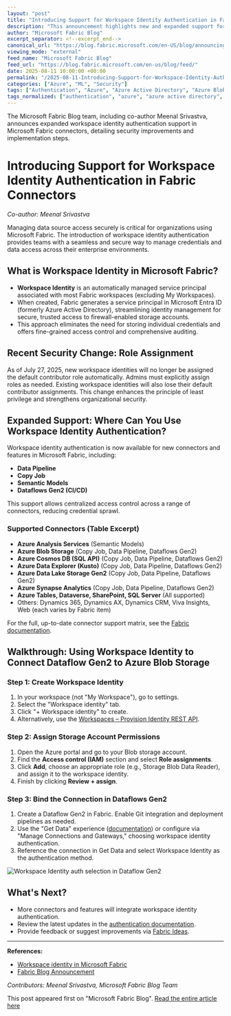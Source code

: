 ```yaml
---
layout: "post"
title: "Introducing Support for Workspace Identity Authentication in Fabric Connectors"
description: "This announcement highlights new and expanded support for workspace identity authentication within Microsoft Fabric connectors, enabling modern, secure, and centralized credential management for data pipelines, semantic models, and Dataflows Gen2. It explains the underlying use of Microsoft Entra ID, details which connectors are supported, and provides step-by-step instructions on configuring access for Azure Blob Storage. The update improves security by removing default contributor roles and supports enterprise-grade data access controls."
author: "Microsoft Fabric Blog"
excerpt_separator: <!--excerpt_end-->
canonical_url: "https://blog.fabric.microsoft.com/en-US/blog/announcing-support-for-workspace-identity-authentication-in-new-fabric-connectors-and-for-dataflow-gen2/"
viewing_mode: "external"
feed_name: "Microsoft Fabric Blog"
feed_url: "https://blog.fabric.microsoft.com/en-us/blog/feed/"
date: 2025-08-11 10:00:00 +00:00
permalink: "/2025-08-11-Introducing-Support-for-Workspace-Identity-Authentication-in-Fabric-Connectors.html"
categories: ["Azure", "ML", "Security"]
tags: ["Authentication", "Azure", "Azure Active Directory", "Azure Blob Storage", "Azure Data Lake Storage", "Azure Synapse Analytics", "Credential Management", "Data Governance", "Data Pipeline", "Data Security", "Dataflows Gen2", "Fabric Connectors", "Identity Management", "Microsoft Entra ID", "Microsoft Fabric", "ML", "News", "Role Based Access Control", "Secure Data Access", "Security", "Semantic Models", "Service Principal", "Workspace Identity"]
tags_normalized: ["authentication", "azure", "azure active directory", "azure blob storage", "azure data lake storage", "azure synapse analytics", "credential management", "data governance", "data pipeline", "data security", "dataflows gen2", "fabric connectors", "identity management", "microsoft entra id", "microsoft fabric", "ml", "news", "role based access control", "secure data access", "security", "semantic models", "service principal", "workspace identity"]
---
```


The Microsoft Fabric Blog team, including co-author Meenal Srivastva, announces expanded workspace identity authentication support in Microsoft Fabric connectors, detailing security improvements and implementation steps.<!--excerpt_end-->

# Introducing Support for Workspace Identity Authentication in Fabric Connectors

*Co-author: Meenal Srivastva*

Managing data source access securely is critical for organizations using Microsoft Fabric. The introduction of workspace identity authentication provides teams with a seamless and secure way to manage credentials and data access across their enterprise environments.

## What is Workspace Identity in Microsoft Fabric?

- **Workspace Identity** is an automatically managed service principal associated with most Fabric workspaces (excluding My Workspaces).
- When created, Fabric generates a service principal in Microsoft Entra ID (formerly Azure Active Directory), streamlining identity management for secure, trusted access to firewall-enabled storage accounts.
- This approach eliminates the need for storing individual credentials and offers fine-grained access control and comprehensive auditing.

## Recent Security Change: Role Assignment

As of July 27, 2025, new workspace identities will no longer be assigned the default contributor role automatically. Admins must explicitly assign roles as needed. Existing workspace identities will also lose their default contributor assignments. This change enhances the principle of least privilege and strengthens organizational security.

## Expanded Support: Where Can You Use Workspace Identity Authentication?

Workspace identity authentication is now available for new connectors and features in Microsoft Fabric, including:

- **Data Pipeline**
- **Copy Job**
- **Semantic Models**
- **Dataflows Gen2 (CI/CD)**

This support allows centralized access control across a range of connectors, reducing credential sprawl.

### Supported Connectors (Table Excerpt)

- **Azure Analysis Services** (Semantic Models)
- **Azure Blob Storage** (Copy Job, Data Pipeline, Dataflows Gen2)
- **Azure Cosmos DB (SQL API)** (Copy Job, Data Pipeline, Dataflows Gen2)
- **Azure Data Explorer (Kusto)** (Copy Job, Data Pipeline, Dataflows Gen2)
- **Azure Data Lake Storage Gen2** (Copy Job, Data Pipeline, Dataflows Gen2)
- **Azure Synapse Analytics** (Copy Job, Data Pipeline, Dataflows Gen2)
- **Azure Tables, Dataverse, SharePoint, SQL Server** (All supported)
- Others: Dynamics 365, Dynamics AX, Dynamics CRM, Viva Insights, Web (each varies by Fabric item)

For the full, up-to-date connector support matrix, see the [Fabric documentation](https://learn.microsoft.com/fabric/security/workspace-identity).

## Walkthrough: Using Workspace Identity to Connect Dataflow Gen2 to Azure Blob Storage

### Step 1: Create Workspace Identity

1. In your workspace (not "My Workspace"), go to settings.
2. Select the "Workspace identity" tab.
3. Click "+ Workspace identity" to create.
4. Alternatively, use the [Workspaces – Provision Identity REST API](https://learn.microsoft.com/rest/api/fabric/core/workspaces/provision-identity?tabs=HTTP).

### Step 2: Assign Storage Account Permissions

1. Open the Azure portal and go to your Blob storage account.
2. Find the **Access control (IAM)** section and select **Role assignments**.
3. Click **Add**, choose an appropriate role (e.g., Storage Blob Data Reader), and assign it to the workspace identity.
4. Finish by clicking **Review + assign**.

### Step 3: Bind the Connection in Dataflows Gen2

1. Create a Dataflow Gen2 in Fabric. Enable Git integration and deployment pipelines as needed.
2. Use the "Get Data" experience ([documentation](https://learn.microsoft.com/power-query/connectors/azure-blob-storage#connect-to-azure-blob-storage-from-power-query-online)) or configure via "Manage Connections and Gateways," choosing workspace identity authentication.
3. Reference the connection in Get Data and select Workspace Identity as the authentication method.

![Workspace Identity auth selection in Dataflow Gen2](//dataplatformblogwebfd-d3h9cbawf0h8ecgf.b01.azurefd.net/wp-content/uploads/2025/08/Screenshot-2025-08-04-at-2.01.12 PM-1024x579.png)

## What's Next?

- More connectors and features will integrate workspace identity authentication.
- Review the latest updates in the [authentication documentation](https://learn.microsoft.com/fabric/security/workspace-identity-authenticate).
- Provide feedback or suggest improvements via [Fabric Ideas](https://ideas.fabric.microsoft.com/).

---

**References:**  

- [Workspace identity in Microsoft Fabric](https://learn.microsoft.com/fabric/security/workspace-identity)  
- [Fabric Blog Announcement](https://blog.fabric.microsoft.com/blog/fabric-workspace-identity-removing-default-contributor-access-for-workspace-identity?ft=All)

*Contributors: Meenal Srivastva, Microsoft Fabric Blog Team*

This post appeared first on "Microsoft Fabric Blog". [Read the entire article here](https://blog.fabric.microsoft.com/en-US/blog/announcing-support-for-workspace-identity-authentication-in-new-fabric-connectors-and-for-dataflow-gen2/)
